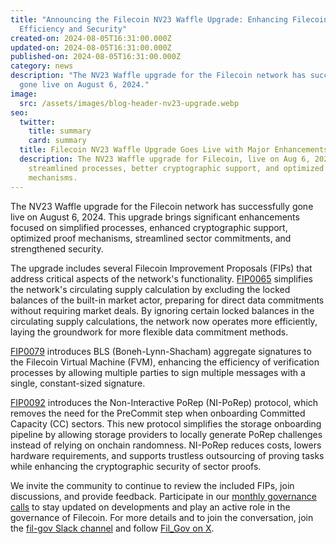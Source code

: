 ```yaml
---
title: "Announcing the Filecoin NV23 Waffle Upgrade: Enhancing Filecoin’s
  Efficiency and Security"
created-on: 2024-08-05T16:31:00.000Z
updated-on: 2024-08-05T16:31:00.000Z
published-on: 2024-08-05T16:31:00.000Z
category: news
description: "The NV23 Waffle upgrade for the Filecoin network has successfully
  gone live on August 6, 2024."
image:
  src: /assets/images/blog-header-nv23-upgrade.webp
seo:
  twitter:
    title: summary
    card: summary
  title: Filecoin NV23 Waffle Upgrade Goes Live with Major Enhancements
  description: The NV23 Waffle upgrade for Filecoin, live on Aug 6, 2024, brings
    streamlined processes, better cryptographic support, and optimized proof
    mechanisms.
---
```


The NV23 Waffle upgrade for the Filecoin network has successfully gone live on August 6, 2024. This upgrade brings significant enhancements focused on simplified processes, enhanced cryptographic support, optimized proof mechanisms, streamlined sector commitments, and strengthened security.

The upgrade includes several Filecoin Improvement Proposals (FIPs) that address critical aspects of the network's functionality. [FIP0065](https://github.com/filecoin-project/FIPs/blob/master/FIPS/fip-0065.md) simplifies the network's circulating supply calculation by excluding the locked balances of the built-in market actor, preparing for direct data commitments without requiring market deals. By ignoring certain locked balances in the circulating supply calculations, the network now operates more efficiently, laying the groundwork for more flexible data commitment methods.

[FIP0079](https://github.com/filecoin-project/FIPs/blob/master/FIPS/fip-0079.md) introduces BLS (Boneh-Lynn-Shacham) aggregate signatures to the Filecoin Virtual Machine (FVM), enhancing the efficiency of verification processes by allowing multiple parties to sign multiple messages with a single, constant-sized signature.

[FIP0092](https://github.com/filecoin-project/FIPs/blob/master/FIPS/fip-0092.md) introduces the Non-Interactive PoRep (NI-PoRep) protocol, which removes the need for the PreCommit step when onboarding Committed Capacity (CC) sectors. This new protocol simplifies the storage onboarding pipeline by allowing storage providers to locally generate PoRep challenges instead of relying on onchain randomness. NI-PoRep reduces costs, lowers hardware requirements, and supports trustless outsourcing of proving tasks while enhancing the cryptographic security of sector proofs.

We invite the community to continue to review the included FIPs, join discussions, and provide feedback. Participate in our [monthly governance calls](https://calendar.google.com/calendar/embed?src=c_909343f97c15e8f23dda6e2612e62fcdee14bceabd8869abe4a52d793bf42b98%40group.calendar.google.com&ctz=America%2FToronto) to stay updated on developments and play an active role in the governance of Filecoin. For more details and to join the conversation, join the [fil-gov Slack channel](https://filecoinproject.slack.com/archives/C0535S9TUUF) and follow [Fil_Gov on X](https://x.com/fil_gov).

